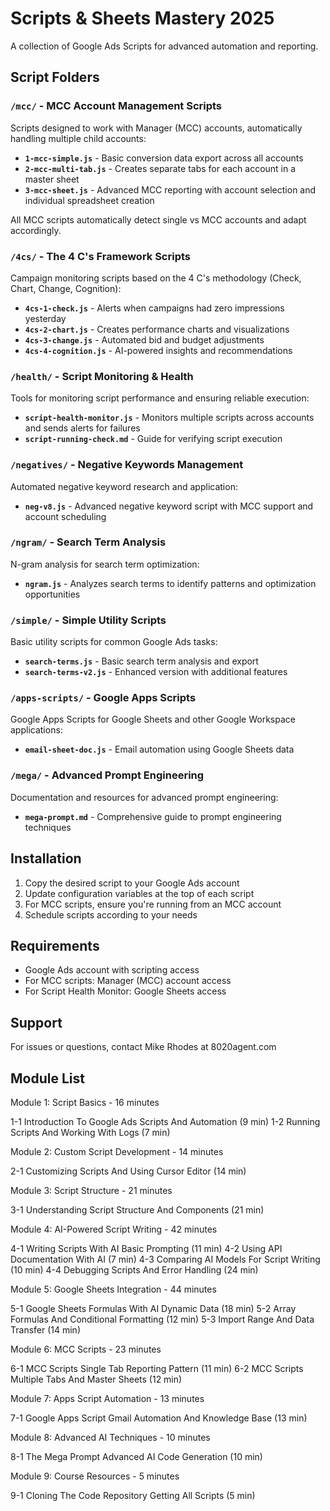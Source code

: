 # Scripts & Sheets Mastery 2025

A collection of Google Ads Scripts for advanced automation and reporting.
 
## Script Folders

### `/mcc/` - MCC Account Management Scripts
Scripts designed to work with Manager (MCC) accounts, automatically handling multiple child accounts:

- **`1-mcc-simple.js`** - Basic conversion data export across all accounts
- **`2-mcc-multi-tab.js`** - Creates separate tabs for each account in a master sheet  
- **`3-mcc-sheet.js`** - Advanced MCC reporting with account selection and individual spreadsheet creation

All MCC scripts automatically detect single vs MCC accounts and adapt accordingly.

### `/4cs/` - The 4 C's Framework Scripts
Campaign monitoring scripts based on the 4 C's methodology (Check, Chart, Change, Cognition):

- **`4cs-1-check.js`** - Alerts when campaigns had zero impressions yesterday
- **`4cs-2-chart.js`** - Creates performance charts and visualizations
- **`4cs-3-change.js`** - Automated bid and budget adjustments
- **`4cs-4-cognition.js`** - AI-powered insights and recommendations

### `/health/` - Script Monitoring & Health
Tools for monitoring script performance and ensuring reliable execution:

- **`script-health-monitor.js`** - Monitors multiple scripts across accounts and sends alerts for failures
- **`script-running-check.md`** - Guide for verifying script execution

### `/negatives/` - Negative Keywords Management
Automated negative keyword research and application:

- **`neg-v8.js`** - Advanced negative keyword script with MCC support and account scheduling

### `/ngram/` - Search Term Analysis
N-gram analysis for search term optimization:

- **`ngram.js`** - Analyzes search terms to identify patterns and optimization opportunities

### `/simple/` - Simple Utility Scripts
Basic utility scripts for common Google Ads tasks:

- **`search-terms.js`** - Basic search term analysis and export
- **`search-terms-v2.js`** - Enhanced version with additional features

### `/apps-scripts/` - Google Apps Scripts
Google Apps Scripts for Google Sheets and other Google Workspace applications:

- **`email-sheet-doc.js`** - Email automation using Google Sheets data

### `/mega/` - Advanced Prompt Engineering
Documentation and resources for advanced prompt engineering:

- **`mega-prompt.md`** - Comprehensive guide to prompt engineering techniques

## Installation

1. Copy the desired script to your Google Ads account
2. Update configuration variables at the top of each script
3. For MCC scripts, ensure you're running from an MCC account
4. Schedule scripts according to your needs

## Requirements

- Google Ads account with scripting access
- For MCC scripts: Manager (MCC) account access
- For Script Health Monitor: Google Sheets access

## Support

For issues or questions, contact Mike Rhodes at 8020agent.com

## Module List

Module 1: Script Basics - 16 minutes

1-1 Introduction To Google Ads Scripts And Automation (9 min)
1-2 Running Scripts And Working With Logs (7 min)

Module 2: Custom Script Development - 14 minutes

2-1 Customizing Scripts And Using Cursor Editor (14 min)

Module 3: Script Structure - 21 minutes

3-1 Understanding Script Structure And Components (21 min)

Module 4: AI-Powered Script Writing - 42 minutes

4-1 Writing Scripts With AI Basic Prompting (11 min)
4-2 Using API Documentation With AI (7 min)
4-3 Comparing AI Models For Script Writing (10 min)
4-4 Debugging Scripts And Error Handling (24 min)

Module 5: Google Sheets Integration - 44 minutes

5-1 Google Sheets Formulas With AI Dynamic Data (18 min)
5-2 Array Formulas And Conditional Formatting (12 min)
5-3 Import Range And Data Transfer (14 min)

Module 6: MCC Scripts - 23 minutes

6-1 MCC Scripts Single Tab Reporting Pattern (11 min)
6-2 MCC Scripts Multiple Tabs And Master Sheets (12 min)

Module 7: Apps Script Automation - 13 minutes

7-1 Google Apps Script Gmail Automation And Knowledge Base (13 min)

Module 8: Advanced AI Techniques - 10 minutes

8-1 The Mega Prompt Advanced AI Code Generation (10 min)

Module 9: Course Resources - 5 minutes

9-1 Cloning The Code Repository Getting All Scripts (5 min)